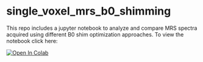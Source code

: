 # single_voxel_mrs_b0_shimming
This repo includes a jupyter notebook to analyze and compare MRS spectra acquired using different B0 shim optimization approaches. 
To view the notebook click here: 

[![Open In Colab](https://colab.research.google.com/assets/colab-badge.svg)](https://colab.research.google.com/github/neuropoly/single_voxel_mrs_b0_shimming/blob/main/SVS_processing.ipynb)

